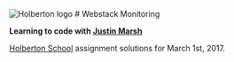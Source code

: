 <img src="https://www.holbertonschool.com/assets/holberton-logo-1cc451260ca3cd297def53f2250a9794810667c7ca7b5fa5879a569a457bf16f.png" alt="Holberton logo">
# Webstack Monitoring 

**Learning to code with [Justin Marsh](https://twitter.com/dogonthecircuit)**

[Holberton School](https://www.holbertonschool.com) assignment solutions for March 1st, 2017.
